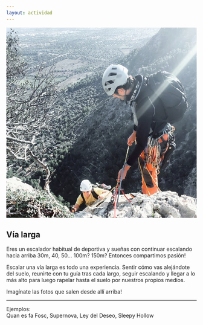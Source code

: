 ```yaml
---
layout: actividad
---
```


![Guiando una vía larga](./assets/img/conclientes.square.jpg)

## Vía larga

Eres un escalador habitual de deportiva y sueñas con continuar escalando hacia arriba 30m, 40, 50... 100m? 150m? Entonces compartimos pasión!

Escalar una vía larga es todo una experiencia. Sentir cómo vas alejándote del suelo, reunirte con tu guía tras cada largo, seguir escalando y llegar a lo más alto para luego rapelar hasta el suelo por nuestros propios medios.

Imagínate las fotos que salen desde allí arriba!

* * *
Ejemplos:<br>
Quan es fa Fosc, Supernova, Ley del Deseo, Sleepy Hollow
